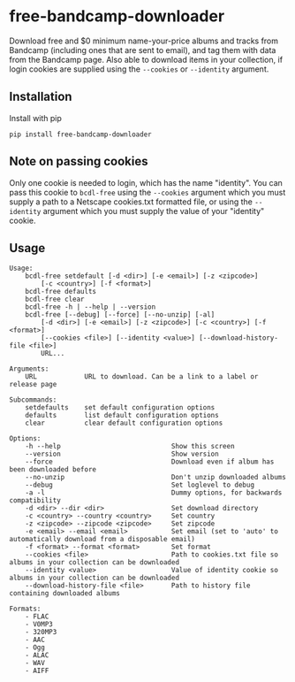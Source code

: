 # free-bandcamp-downloader

Download free and $0 minimum name-your-price albums and tracks from Bandcamp (including ones that are sent to email),
and tag them with data from the Bandcamp page. Also able to download items in your collection, if login cookies are
supplied using the `--cookies` or `--identity` argument.

## Installation

Install with pip

```
pip install free-bandcamp-downloader
```

## Note on passing cookies

Only one cookie is needed to login, which has the name "identity". You can pass this cookie to `bcdl-free` using the
`--cookies` argument which you must supply a path to a Netscape cookies.txt formatted file, or using the `--identity`
argument which you must supply the value of your "identity" cookie.

## Usage

```
Usage:
    bcdl-free setdefault [-d <dir>] [-e <email>] [-z <zipcode>]
        [-c <country>] [-f <format>]
    bcdl-free defaults
    bcdl-free clear
    bcdl-free -h | --help | --version
    bcdl-free [--debug] [--force] [--no-unzip] [-al]
        [-d <dir>] [-e <email>] [-z <zipcode>] [-c <country>] [-f <format>]
        [--cookies <file>] [--identity <value>] [--download-history-file <file>]
        URL...

Arguments:
    URL            URL to download. Can be a link to a label or release page

Subcommands:
    setdefaults    set default configuration options
    defaults       list default configuration options
    clear          clear default configuration options

Options:
    -h --help                            Show this screen
    --version                            Show version
    --force                              Download even if album has been downloaded before
    --no-unzip                           Don't unzip downloaded albums
    --debug                              Set loglevel to debug
    -a -l                                Dummy options, for backwards compatibility
    -d <dir> --dir <dir>                 Set download directory
    -c <country> --country <country>     Set country
    -z <zipcode> --zipcode <zipcode>     Set zipcode
    -e <email> --email <email>           Set email (set to 'auto' to automatically download from a disposable email)
    -f <format> --format <format>        Set format
    --cookies <file>                     Path to cookies.txt file so albums in your collection can be downloaded
    --identity <value>                   Value of identity cookie so albums in your collection can be downloaded
    --download-history-file <file>       Path to history file containing downloaded albums

Formats:
    - FLAC
    - V0MP3
    - 320MP3
    - AAC
    - Ogg
    - ALAC
    - WAV
    - AIFF
```
